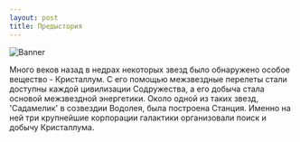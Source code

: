 ```yaml
---
layout: post
title: Предыстория
---
```


![Banner](http://gamerotor.com/images_ldu/events/event_sectors_ww400_hh150.jpg)

Много веков назад в недрах некоторых звезд было обнаружено особое вещество - Кристаллум. С его помощью межзвездные перелеты стали доступны каждой цивилизации Содружества, а его добыча стала основой межзвездной энергетики. Около одной из таких звезд, 'Садамелик' в созвездии Водолея, была построена Станция. Именно на ней три крупнейшие корпорации галактики организовали поиск и добычу Кристаллума. 